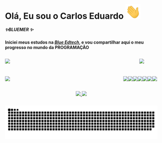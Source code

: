 # Olá, Eu sou o Carlos Eduardo <img src="https://github.com/Leoruiz197/Leoruiz197/blob/main/img/Hi.gif" width="50px" margin="50px">
##### ✨BLUEMER ✨
#### Iniciei meus estudos na [*Blue Edtech*](https://github.com/blue-edtech), e vou compartilhar aqui o meu progresso no mundo da PROGRAMAÇÃO
##


<p style = display: "inline_block" align = "center" >
  <img align = "left" width = "400px" src="https://github-readme-stats.vercel.app/api?username=Carlos-xbm&show_icons=true&theme=great-gatsby"><img width = "400px" src="https://github-readme-streak-stats.herokuapp.com/?user=Carlos-xbm&theme=great-gatsby"> 
   <p/>
  
  #
  
<div style = display: "inline block" align = "center" margin = "0px"> 
   <img style = display: "inline_block" align = "left" width = "390" src= "https://github-readme-stats.vercel.app/api/top-langs/?username=Carlos-xbm&theme=great-gatsby">
 
<img src="https://img.icons8.com/color/48/000000/javascript--v2.png"/><img src="https://img.icons8.com/color/48/000000/nodejs.png"/><img src="https://img.icons8.com/color/48/000000/git.png"/><img src="https://img.icons8.com/color/48/000000/visual-studio-code-2019.png"/><img src="https://img.icons8.com/color/48/000000/npm.png"/><img src="https://img.icons8.com/color/48/000000/html-5--v1.png"/><img src="https://img.icons8.com/color/48/000000/css3.png"/>
    <div/>

  ##
  <div>
<a href= "https://www.linkedin.com/in/carlos-eduardo-carvalho-7b052b1b5/"/> <img src="https://img.icons8.com/fluency/48/000000/linkedin.png"/><a href= "https://wa.me/554791038292"> <img src="https://img.icons8.com/color/48/000000/whatsapp--v1.png"/>
   <div/>

##
![Snake animation](https://github.com/carlos-xbm/carlos-xbm/raw/output/github-user-contribution.svg)
#
